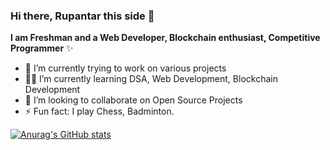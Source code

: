 ### Hi there, Rupantar this side 👋


**I am Freshman and a  Web Developer, Blockchain enthusiast, Competitive Programmer**  ✨ 


- 🔭 I’m currently trying to work on various projects
- 👨‍💻 I’m currently learning DSA, Web Development, Blockchain Development
- 🌟 I’m looking to collaborate on Open Source Projects
- ⚡ Fun fact: I play Chess, Badminton.

[![Anurag's GitHub stats](https://github-readme-stats.vercel.app/api?username=Rupantar-Borphukan)](https://github.com/anuraghazra/github-readme-stats)


